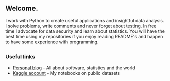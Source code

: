 <h2>Welcome.</h2>
<p>I work with Python to create useful applications and insightful data analysis. I solve problems, write comments and never forget about testing.
In free time I advocate for data security and learn about statistics. You will have the best time using my repositories if you enjoy reading README's
and happen to have some experience with programming.</p>

<h2></h2>

### Useful links
- [Personal blog](https://www.bug-quete.com/) - All about software, statistics and the world
- [Kaggle account](https://www.kaggle.com/stellastella00) - My notebooks on public datasets
